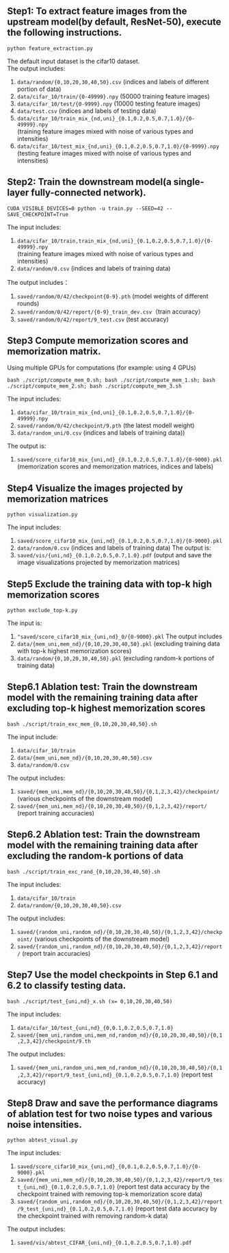 ## Step1: To extract feature images from the upstream model(by default, ResNet-50), execute the following instructions.
```shell
python feature_extraction.py
```
The default input dataset is the cifar10 dataset.</br>
The output includes:
1. `data/random/{0,10,20,30,40,50}.csv` (indices and labels of different portion of data)
2. `data/cifar_10/train/{0-49999}.npy` (50000 training feature images)
3. `data/cifar_10/test/{0-9999}.npy` (10000 testing feature images)
4. `data/test.csv` (indices and labels of testing data)
5. `data/cifar_10/train_mix_{nd,uni}_{0.1,0.2,0.5,0.7,1.0}/{0-49999}.npy`</br>
   (training feature images mixed with noise of various types and intensities)
6. `data/cifar_10/test_mix_{nd,uni}_{0.1,0.2,0.5,0.7,1.0}/{0-9999}.npy` </br>
   (testing feature images mixed with noise of various types and intensities)

## Step2: Train the downstream model(a single-layer fully-connected network).
```shell
CUDA_VISIBLE_DEVICES=0 python -u train.py --SEED=42 --SAVE_CHECKPOINT=True
```
The input includes:
1. `data/cifar_10/train,train_mix_{nd,uni}_{0.1,0.2,0.5,0.7,1.0}/{0-49999}.npy`</br>
(training feature images mixed with noise of various types and intensities)
2. `data/random/0.csv` (indices and labels of training data) </br>

The output includes：
1. `saved/random/0/42/checkpoint{0-9}.pth` (model weights of different rounds)
2. `saved/random/0/42/report/{0-9}_train_dev.csv`（train accuracy）
3. `saved/random/0/42/report/9_test.csv` (test accuracy)

## Step3 Compute memorization scores and memorization matrix.
Using multiple GPUs for computations (for example: using 4 GPUs)
```shell
bash ./script/compute_mem_0.sh; bash ./script/compute_mem_1.sh; bash ./script/compute_mem_2.sh; bash ./script/compute_mem_3.sh
```
The input includes:
1. `data/cifar_10/train_mix_{nd,uni}_{0.1,0.2,0.5,0.7,1.0}/{0-49999}.npy`
2. `saved/random/0/42/checkpoint/9.pth` (the latest modell weight)
3. `data/random_uni/0.csv` (indices and labels of training data))</br>

The output is:
1. `saved/score_cifar10_mix_{uni,nd}_{0.1,0.2,0.5,0.7,1.0}/{0-9000}.pkl` (memorization scores and memorization matrices, indices and labels)

## Step4 Visualize the images projected by memorization matrices
```shell
python visualization.py
```
The input includes:
1. `saved/score_cifar10_mix_{uni,nd}_{0.1,0.2,0.5,0.7,1.0}/{0-9000}.pkl`
2. `data/random/0.csv` (indices and labels of training data)
The output is:
1. `saved/vis/{uni,nd}_{0.1,0.2,0.5,0.7,1.0}.pdf` (output and save the image visualizations projected by memorization matrices)

## Step5 Exclude the training data with top-k high memorization scores
```shell
python exclude_top-k.py
```
The input is:
1. `"saved/score_cifar10_mix_{uni,nd}_0/{0-9000}.pkl`
The output includes
1. `data/{mem_uni,mem_nd}/{0,10,20,30,40,50}.pkl` (excluding training data with top-k highest memorization scores)
2. `data/random/{0,10,20,30,40,50}.pkl` (excluding random-k portions of training data)

## Step6.1 Ablation test: Train the downstream model with the remaining training data after excluding top-k highest memorization scores
```shell
bash ./script/train_exc_mem_{0,10,20,30,40,50}.sh
```
The input include:
1. `data/cifar_10/train`
2. `data/{mem_uni,mem_nd}/{0,10,20,30,40,50}.csv`
3. `data/random/0.csv` </br>

The output includes:
1. `saved/{mem_uni,mem_nd}/{0,10,20,30,40,50}/{0,1,2,3,42}/checkpoint/`  (various checkpoints of the downstream model)
2. `saved/{mem_uni,mem_nd}/{0,10,20,30,40,50}/{0,1,2,3,42}/report/`  (report training accuracies)

## Step6.2 Ablation test: Train the downstream model with the remaining training data after excluding the random-k portions of data
```shell
bash ./script/train_exc_rand_{0,10,20,30,40,50}.sh
```
The input includes:
1. `data/cifar_10/train`
2. `data/random/{0,10,20,30,40,50}.csv` </br>

The output includes:
1. `saved/{random_uni,random_nd}/{0,10,20,30,40,50}/{0,1,2,3,42}/checkpoint/`  (various checkpoints of the downstream model)
2. `saved/{random_uni,random_nd}/{0,10,20,30,40,50}/{0,1,2,3,42}/report/`  (report train accuracies)

## Step7 Use the model checkpoints in Step 6.1 and 6.2 to classify testing data.
```shell
bash ./script/test_{uni,nd}_x.sh (x= 0,10,20,30,40,50)
```
The input includes:
1. `data/cifar_10/test_{uni,nd}_{0,0.1,0.2,0.5,0.7,1.0}`
2. `saved/{mem_uni,random_uni,mem_nd,random_nd}/{0,10,20,30,40,50}/{0,1,2,3,42}/checkpoint/9.th` </br>

The output includes:
1. `saved/{mem_uni,random_uni,mem_nd,random_nd}/{0,10,20,30,40,50}/{0,1,2,3,42}/report/9_test_{uni,nd}_{0.1,0.2,0.5,0.7,1.0}`  (report test accuracy)

## Step8 Draw and save the performance diagrams of ablation test for two noise types and various noise intensities.
```shell
python abtest_visual.py
```
The input includes:
1. `saved/score_cifar10_mix_{uni,nd}_{0,0.1,0.2,0.5,0.7,1.0}/{0-9000}.pkl`
2. `saved/{mem_uni,mem_nd}/{0,10,20,30,40,50}/{0,1,2,3,42}/report/9_test_{uni,nd}_{0.1,0.2,0.5,0.7,1.0}`  (report test data accuracy by the checkpoint trained with removing top-k memorization score data)
3. `saved/{random_uni,random_nd}/{0,10,20,30,40,50}/{0,1,2,3,42}/report/9_test_{uni,nd}_{0.1,0.2,0.5,0.7,1.0}` (report test data accuracy by the checkpoint trained with removing random-k data) </br>

The output includes:
1. `saved/vis/abtest_CIFAR_{uni,nd}_{0.1,0.2,0.5,0.7,1.0}.pdf`
